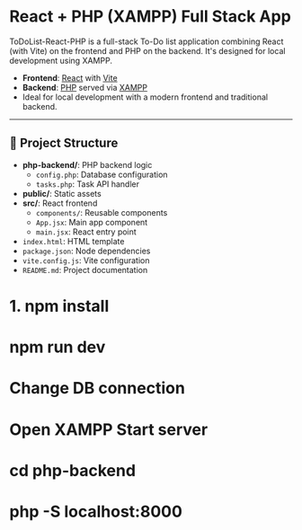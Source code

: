 # React + PHP (XAMPP) Full Stack App

ToDoList-React-PHP is a full-stack To-Do list application combining React (with Vite) on the frontend and PHP on the backend. 
It's designed for local development using XAMPP.

- **Frontend**: [React](https://reactjs.org/) with [Vite](https://vitejs.dev/)
- **Backend**: [PHP](https://www.php.net/) served via [XAMPP](https://www.apachefriends.org/)
- Ideal for local development with a modern frontend and traditional backend.

---

## 📁 Project Structure

- **php-backend/**: PHP backend logic
  - `config.php`: Database configuration
  - `tasks.php`: Task API handler
- **public/**: Static assets
- **src/**: React frontend
  - `components/`: Reusable components
  - `App.jsx`: Main app component
  - `main.jsx`: React entry point
- `index.html`: HTML template
- `package.json`: Node dependencies
- `vite.config.js`: Vite configuration
- `README.md`: Project documentation


# 1. npm install
# npm run dev

# Change DB connection

# Open XAMPP Start server

# cd php-backend
# php -S localhost:8000